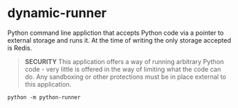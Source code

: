 # dynamic-runner

Python command line appliction that accepts Python code via a pointer to external storage and runs it. At the time of writing the only storage accepted is Redis.

> **SECURITY** This application offers a way of running arbitrary Python code - very little is offered in the way of limiting what the code can do. Any sandboxing or other protections must be in place external to this application.


```
python -m python-runner